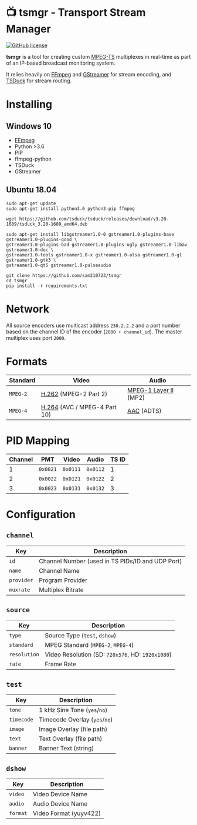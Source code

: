 # 📺 tsmgr - Transport Stream Manager

[![GitHub license](https://img.shields.io/github/license/sam210723/tsmgr.svg)](https://github.com/sam210723/tsmgr/blob/master/LICENSE)

**tsmgr** is a tool for creating custom [MPEG-TS](https://en.wikipedia.org/wiki/MPEG_transport_stream) multiplexes in real-time as part of an IP-based broadcast monitoring system.

It relies heavily on [FFmpeg](https://www.ffmpeg.org/) and [GStreamer](https://gstreamer.freedesktop.org/) for stream encoding, and [TSDuck](https://tsduck.io/) for stream routing.


# Installing
## Windows 10
 - [FFmpeg](https://ffmpeg.zeranoe.com/builds/)
 - Python >3.6
 - PIP
 - ffmpeg-python
 - TSDuck
 - GStreamer

## Ubuntu 18.04
```
sudo apt-get update
sudo apt-get install python3.6 python3-pip ffmpeg

wget https://github.com/tsduck/tsduck/releases/download/v3.20-1689/tsduck_3.20-1689_amd64.deb

sudo apt-get install libgstreamer1.0-0 gstreamer1.0-plugins-base gstreamer1.0-plugins-good \
gstreamer1.0-plugins-bad gstreamer1.0-plugins-ugly gstreamer1.0-libav gstreamer1.0-doc \
gstreamer1.0-tools gstreamer1.0-x gstreamer1.0-alsa gstreamer1.0-gl gstreamer1.0-gtk3 \
gstreamer1.0-qt5 gstreamer1.0-pulseaudio

git clone https://github.com/sam210723/tsmgr
cd tsmgr
pip install -r requirements.txt
```

# Network
All source encoders use multicast address ``230.2.2.2`` and a port number based on the channel ID of the encoder (``2000 + channel_id``). The master multiplex uses port ``2000``.

# Formats
| Standard | Video | Audio |
| -------- | ----- | ----- |
| ``MPEG-2`` | [H.262](https://en.wikipedia.org/wiki/H.262/MPEG-2_Part_2)  (MPEG-2 Part 2)         | [MPEG-1 Layer II](https://en.wikipedia.org/wiki/MPEG-1_Audio_Layer_II) (MP2) |
| ``MPEG-4`` | [H.264](https://en.wikipedia.org/wiki/Advanced_Video_Coding) (AVC / MPEG-4 Part 10) | [AAC](https://en.wikipedia.org/wiki/Advanced_Audio_Coding) (ADTS)            |

# PID Mapping
| Channel | PMT        | Video      | Audio      | TS ID |
| ------- | ---------- | ---------- | ---------- | ----- |
| 1       | ``0x0021`` | ``0x0111`` | ``0x0112`` | 1     |
| 2       | ``0x0022`` | ``0x0121`` | ``0x0122`` | 2     |
| 3       | ``0x0023`` | ``0x0131`` | ``0x0132`` | 3     |

# Configuration
## ``channel``
| Key          | Description |
| ------------ | ----------- |
| ``id``       | Channel Number (used in TS PIDs/ID and UDP Port) |
| ``name``     | Channel Name |
| ``provider`` | Program Provider |
| ``muxrate``  | Multiplex Bitrate |

## ``source``
| Key            | Description |
| -------------- | ----------- |
| ``type``       | Source Type (``test``, ``dshow``) |
| ``standard``   | MPEG Standard (``MPEG-2``, ``MPEG-4``) |
| ``resolution`` | Video Resolution (SD: ``720x576``, HD: ``1920x1080``) |
| ``rate``       | Frame Rate |

## ``test``
| Key          | Description |
| ------------ | ----------- |
| ``tone``     | 1 kHz Sine Tone (``yes``/``no``) |
| ``timecode`` | Timecode Overlay (``yes``/``no``) |
| ``image``    | Image Overlay (file path) |
| ``text``     | Text Overlay (file path) |
| ``banner``   | Banner Text (string) |

## ``dshow``
| Key        | Description |
| ---------- | ----------- |
| ``video``  | Video Device Name |
| ``audio``  | Audio Device Name |
| ``format`` | Video Format (yuyv422) |
